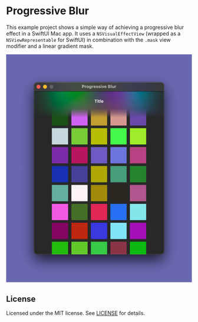 # Progressive Blur

This example project shows a simple way of achieving a progressive blur effect in a SwiftUI Mac app.
It uses a `NSVisualEffectView` (wrapped as a `NSViewRepresentable` for SwiftUI) in combination with the `.mask` view modifier and a linear gradient mask.

![progressive blur sample app](preview.png)


## License

Licensed under the MIT license. See [LICENSE](https://github.com/martinhoeller/swiftui-progressive-blur-example/blob/main/LICENSE) for details.
